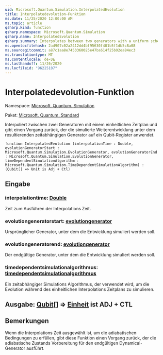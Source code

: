 ```yaml
---
uid: Microsoft.Quantum.Simulation.InterpolatedEvolution
title: Interpolatedevolution-Funktion
ms.date: 11/25/2020 12:00:00 AM
ms.topic: article
qsharp.kind: function
qsharp.namespace: Microsoft.Quantum.Simulation
qsharp.name: InterpolatedEvolution
qsharp.summary: Interpolates between two generators with a uniform schedule, returning an operation that applies simulated evolution under the resulting time-dependent generator to a qubit register.
ms.openlocfilehash: 2ad907c02a2412dd4bf95630f401b5f1db5c8a08
ms.sourcegitcommit: a87c1aa8e7453360025e47ba614f25b02ea84ec3
ms.translationtype: MT
ms.contentlocale: de-DE
ms.lasthandoff: 11/26/2020
ms.locfileid: "96225107"
---
```

# <a name="interpolatedevolution-function"></a>Interpolatedevolution-Funktion

Namespace: [Microsoft. Quantum. Simulation](xref:Microsoft.Quantum.Simulation)

Paket: [Microsoft. Quantum. Standard](https://nuget.org/packages/Microsoft.Quantum.Standard)


Interpoliert zwischen zwei Generatoren mit einem einheitlichen Zeitplan und gibt einen Vorgang zurück, der die simulierte Weiterentwicklung unter dem resultierenden zeitabhängigen Generator auf ein Qubit-Register anwendet.

```qsharp
function InterpolatedEvolution (interpolationTime : Double, evolutionGeneratorStart : Microsoft.Quantum.Simulation.EvolutionGenerator, evolutionGeneratorEnd : Microsoft.Quantum.Simulation.EvolutionGenerator, timeDependentSimulationAlgorithm : Microsoft.Quantum.Simulation.TimeDependentSimulationAlgorithm) : (Qubit[] => Unit is Adj + Ctl)
```


## <a name="input"></a>Eingabe

### <a name="interpolationtime--double"></a>interpolationtime: [Double](xref:microsoft.quantum.lang-ref.double)

Zeit zum Ausführen der Interpolations Zeit.


### <a name="evolutiongeneratorstart--evolutiongenerator"></a>evolutiongeneratorstart: [evolutiongenerator](xref:Microsoft.Quantum.Simulation.EvolutionGenerator)

Ursprünglicher Generator, unter dem die Entwicklung simuliert werden soll.


### <a name="evolutiongeneratorend--evolutiongenerator"></a>evolutiongeneratorend: [evolutiongenerator](xref:Microsoft.Quantum.Simulation.EvolutionGenerator)

Der endgültige Generator, unter dem die Entwicklung simuliert werden soll.


### <a name="timedependentsimulationalgorithm--timedependentsimulationalgorithm"></a>timedependentsimulationalgorithmus: [timedependentsimulationalgorithmus](xref:Microsoft.Quantum.Simulation.TimeDependentSimulationAlgorithm)

Ein zeitabhängiger Simulations Algorithmus, der verwendet wird, um die Evolution während des einheitlichen Interpolations Zeitplans zu simulieren.



## <a name="output--qubit--unit--is-adj--ctl"></a>Ausgabe: [Qubit](xref:microsoft.quantum.lang-ref.qubit)[] => [Einheit](xref:microsoft.quantum.lang-ref.unit)  ist ADJ + CTL



## <a name="remarks"></a>Bemerkungen

Wenn die Interpolations Zeit ausgewählt ist, um die adiabatischen Bedingungen zu erfüllen, gibt diese Funktion einen Vorgang zurück, der die adiabatische Zustands Vorbereitung für den endgültigen Dynamical-Generator ausführt.